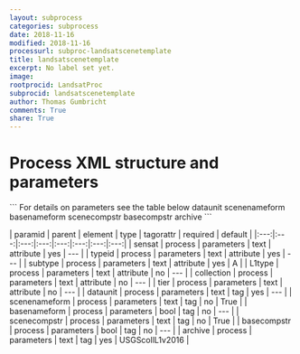 ```yaml
---
layout: subprocess
categories: subprocess
date: 2018-11-16
modified: 2018-11-16
processurl: subproc-landsatscenetemplate
title: landsatscenetemplate
excerpt: No label set yet.
image: 
rootprocid: LandsatProc
subprocid: landsatscenetemplate
author: Thomas Gumbricht
comments: True
share: True
---
```


<h1 class='foot-description'>Process XML structure and parameters</h1>
```
For details on parameters see the table below
<?xml version="1.0" ?>
<process>
  <!--Generated from python-->
  <userproj plotid="yourplotid" projectid="yourprojectid" siteid="yoursiteid" system="systemid" tractid="yourtractid" userid="youruserid"/>
  <period endday="DD" endmonth="MM" endyear="YYYY" seasonendday="DD" seasonendmonth="MM" seasonstartday="DD" seasonstartmonth="MM" startday="DD" startmonth="MM" startyear="YYYY" timestep="timestep"/>
  <parameters L1type="txtstring" collection="txtstring" sensat="txtstring" subtype="txtstring" tier="txtstring" typeid="txtstring">
    <dataunit>dataunit</dataunit>
    <scenenameform>scenenameform</scenenameform>
    <basenameform>basenameform</basenameform>
    <scenecompstr>scenecompstr</scenecompstr>
    <basecompstr>basecompstr</basecompstr>
    <archive>archive</archive>
  </parameters>
</process>
```

| paramid | parent | element | type | tagorattr | required | default |
|:---:|:---:|:---:|:---:|:---:|:---:|:---:|:---:|
| sensat | process | parameters | text | attribute | yes | --- |
| typeid | process | parameters | text | attribute | yes | --- |
| subtype | process | parameters | text | attribute | yes | A |
| L1type | process | parameters | text | attribute | no | --- |
| collection | process | parameters | text | attribute | no | --- |
| tier | process | parameters | text | attribute | no | --- |
| dataunit | process | parameters | text | tag | yes | --- |
| scenenameform | process | parameters | text | tag | no | True |
| basenameform | process | parameters | bool | tag | no | --- |
| scenecompstr | process | parameters | text | tag | no | True |
| basecompstr | process | parameters | bool | tag | no | --- |
| archive | process | parameters | text | tag | yes | USGScollL1v2016 |
